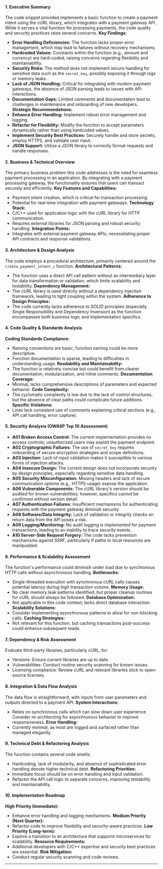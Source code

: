 #### 1. Executive Summary
The code snippet provided implements a basic function to create a payment intent using the cURL library, which integrates with a payment gateway API. While it serves a vital function for processing payments, the code quality and security practices raise several concerns.
**Key Findings:**
- **Error Handling Deficiencies:** The function lacks proper error management, which may lead to failures without recovery mechanisms.
- **Hardcoded Values:** Constants within the function (e.g., amount and currency) are hard-coded, raising concerns regarding flexibility and maintainability.
- **Security Risks:** The method does not implement secure handling for sensitive data such as the `secret_key`, possibly exposing it through logs or memory leaks.
- **Lack of JSON Handling:** Critical for integrating with modern payment gateways, the absence of JSON parsing leads to issues with API interactions.
- **Documentation Gaps:** Limited comments and documentation lead to challenges in maintenance and onboarding of new developers.
**Strategic Recommendations:**
- **Enhance Error Handling:** Implement robust error management and logging.
- **Refactor for Flexibility:** Modify the function to accept parameters dynamically rather than using hardcoded values.
- **Implement Security Best Practices:** Securely handle and store secrets, employ HTTPS, and validate user input.
- **JSON Support:** Utilize a JSON library to correctly format requests and handle responses.
#### 2. Business & Technical Overview
The primary business problem this code addresses is the need for seamless payment processing in an application. By integrating with a payment processing gateway, the functionality ensures that users can transact securely and efficiently.
**Key Features and Capabilities:**
- Payment intent creation, which is critical for transaction processing.
- Potential for real-time integration with payment gateways.
**Technology Stack:**
- C/C++ used for application logic with the cURL library for HTTP communication.
- Requires external libraries for JSON parsing and robust security handling.
**Integration Points:**
- Integrates with external payment gateway APIs, necessitating proper API contracts and response validations.
#### 3. Architecture & Design Analysis
The code employs a procedural architecture, primarily centered around the `create_payment_intent_c` function.
**Architectural Patterns:**
- The function uses a direct API call pattern without an intermediary layer for data transformation or validation, which limits scalability and testability.
**Dependency Management:**
- The cURL library is used directly without a dependency injection framework, leading to tight coupling within the system.
**Adherence to Design Principles:**
- The code currently lacks adherence to SOLID principles (especially Single Responsibility and Dependency Inversion) as the function encompasses both business logic and implementation specifics.
#### 4. Code Quality & Standards Analysis
**Coding Standards Compliance:**
- Naming conventions are basic; function naming could be more descriptive.
- Function documentation is sparse, leading to difficulties in understanding usage.
**Readability and Maintainability:**
- The function is relatively concise but could benefit from clearer documentation, modularization, and inline comments.
**Documentation Coverage:**
- Minimal; lacks comprehensive descriptions of parameters and expected behavior.
**Code Complexity:**
- The cyclomatic complexity is low due to the lack of control structures, but the absence of clear paths could complicate future additions.
**Specific Violations:**
- Lines lack consistent use of comments explaining critical sections (e.g., API call handling, error capture).
#### 5. Security Analysis (OWASP Top 10 Assessment)
- **A01 Broken Access Control:** The current implementation provides no access controls; unauthorized users may exploit the payment endpoint.
- **A02 Cryptographic Failures:** The use of `secret_key` requires onboarding of secure encryption strategies and scope definitions.
- **A03 Injection:** Lack of input validation makes it susceptible to various forms of injection attacks.
- **A04 Insecure Design:** The current design does not incorporate security by design principles, especially regarding sensitive data handling.
- **A05 Security Misconfiguration:** Missing headers and lack of secure communication options (e.g., HTTPS usage) expose the application.
- **A06 Vulnerable Components:** The cURL library's version should be audited for known vulnerabilities; however, specifics cannot be confirmed without version detail.
- **A07 Authentication Failures:** Insufficient mechanisms for authenticating requests with the payment gateway diminish security.
- **A08 Software/Data Integrity:** Lack of validation or integrity checks on return data from the API poses a risk.
- **A09 Logging/Monitoring:** No audit logging is implemented for payment transactions, leading to an inability to trace security events.
- **A10 Server-Side Request Forgery:** The code lacks prevention mechanisms against SSRF, particularly if paths to local resources are manipulated.
#### 6. Performance & Scalability Assessment
The function's performance could diminish under load due to synchronous HTTP calls without asynchronous handling.
**Bottlenecks:**
- Single-threaded execution with synchronous cURL calls causes potential latency during high transaction volume.
**Memory Usage:**
- No clear memory leak patterns identified, but proper cleanup routines for cURL should always be followed.
**Database Optimization:**
- Not applicable in this code context; lacks direct database interaction.
**Scalability Solutions:**
- Consider implementing asynchronous patterns to allow for non-blocking calls.
**Caching Strategies:**
- Not relevant for this function, but caching transactions post-success could enhance subsequent reads.
#### 7. Dependency & Risk Assessment
Evaluate third-party libraries, particularly cURL, for:
- Versions: Ensure current libraries are up to date.
- Vulnerabilities: Conduct routine security scanning for known issues.
- Licensing compliance: Review cURL and relevant libraries stick to open-source licenses.
#### 8. Integration & Data Flow Analysis
The data flow is straightforward, with inputs from user parameters and outputs directed to a payment API.
**System Interactions:**
- Relies on synchronous calls which can slow down user experience. Consider re-architecting for asynchronous behavior to improve responsiveness.
**Error Handling:**
- Currently minimal, as most are logged and surfaced rather than managed elegantly.
#### 9. Technical Debt & Refactoring Analysis
The function contains several code smells:
- Hardcoding, lack of modularity, and absence of sophisticated error handling denote higher technical debt.
**Refactoring Priorities:**
- Immediate focus should be on error handling and input validation.
- Refactor the API call logic to separate concerns, improving testability and maintainability.
#### 10. Implementation Roadmap
**High Priority (Immediate):**
- Enhance error handling and logging mechanisms.
**Medium Priority (Next Quarter):**
- Refactor code to improve flexibility and security-aware practices.
**Low Priority (Long-term):**
- Explore a transition to an architecture that supports microservices for scalability.
**Resource Requirements:**
- Additional developers with C/C++ expertise and security best practices are essential.
**Risk Mitigation:**
- Conduct regular security scanning and code reviews.
---